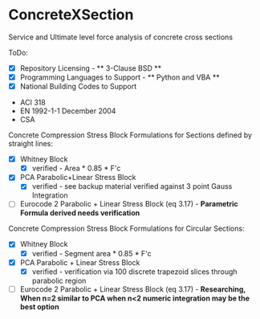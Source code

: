 # ConcreteXSection
Service and Ultimate level force analysis of concrete cross sections

ToDo:
- [x] Repository Licensing - ** 3-Clause BSD **
- [x] Programming Languages to Support - ** Python and VBA **
- [x] National Building Codes to Support
 - ACI 318
 - EN 1992-1-1 December 2004
 - CSA

Concrete Compression Stress Block Formulations for Sections defined by straight lines:
- [x] Whitney Block
  - [x] verified - Area * 0.85 * F'c
- [x] PCA Parabolic+Linear Stress Block
  - [x] verified - see backup material verified against 3 point Gauss Integration
- [ ] Eurocode 2 Parabolic + Linear Stress Block (eq 3.17) - **Parametric Formula derived needs verification**

Concrete Compression Stress Block Formulations for Circular Sections:
- [x] Whitney Block
  - [x] verified - Segment area * 0.85 * F'c
- [x] PCA Parabolic + Linear Stress Block
  - [x] verified - verification via 100 discrete trapezoid slices through parabolic region
- [ ] Eurocode 2 Parabolic + Linear Stress Block (eq 3.17) - **Researching, When n=2 similar to PCA when n<2 numeric integration may be the best option**

